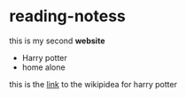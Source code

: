 # reading-notess


this is my second **website**


- Harry potter
- home alone

this is the [link](https://en.wikipedia.org/wiki/Harry_Potter) to the wikipidea for harry potter
